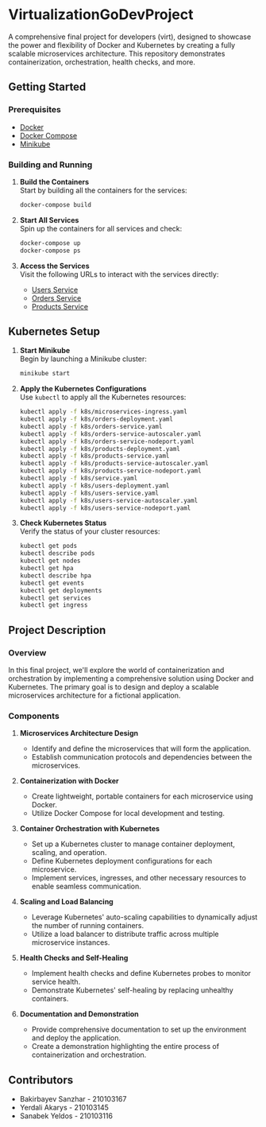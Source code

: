 # VirtualizationGoDevProject

A comprehensive final project for developers (virt), designed to showcase the power and flexibility of Docker and Kubernetes by creating a fully scalable microservices architecture. This repository demonstrates containerization, orchestration, health checks, and more.

## Getting Started

### Prerequisites
- [Docker](https://docs.docker.com/get-docker/)
- [Docker Compose](https://docs.docker.com/compose/install/)
- [Minikube](https://minikube.sigs.k8s.io/docs/start/)

### Building and Running

1. **Build the Containers**  
   Start by building all the containers for the services:
   ```bash
   docker-compose build
   ```

2. **Start All Services**  
   Spin up the containers for all services and check:
   ```bash
   docker-compose up
   docker-compose ps

   ```

3. **Access the Services**  
   Visit the following URLs to interact with the services directly:
    - [Users Service](http://localhost:8080/)
    - [Orders Service](http://localhost:8081/)
    - [Products Service](http://localhost:8082/)

## Kubernetes Setup

1. **Start Minikube**  
   Begin by launching a Minikube cluster:
   ```bash
   minikube start
   ```

2. **Apply the Kubernetes Configurations**  
   Use `kubectl` to apply all the Kubernetes resources:
   ```bash
   kubectl apply -f k8s/microservices-ingress.yaml
   kubectl apply -f k8s/orders-deployment.yaml
   kubectl apply -f k8s/orders-service.yaml
   kubectl apply -f k8s/orders-service-autoscaler.yaml
   kubectl apply -f k8s/orders-service-nodeport.yaml
   kubectl apply -f k8s/products-deployment.yaml
   kubectl apply -f k8s/products-service.yaml
   kubectl apply -f k8s/products-service-autoscaler.yaml
   kubectl apply -f k8s/products-service-nodeport.yaml
   kubectl apply -f k8s/service.yaml
   kubectl apply -f k8s/users-deployment.yaml
   kubectl apply -f k8s/users-service.yaml
   kubectl apply -f k8s/users-service-autoscaler.yaml
   kubectl apply -f k8s/users-service-nodeport.yaml
   ```

3. **Check Kubernetes Status**  
   Verify the status of your cluster resources:
   ```bash
   kubectl get pods
   kubectl describe pods
   kubectl get nodes
   kubectl get hpa
   kubectl describe hpa
   kubectl get events
   kubectl get deployments
   kubectl get services
   kubectl get ingress
   ```

## Project Description

### Overview
In this final project, we'll explore the world of containerization and orchestration by implementing a comprehensive solution using Docker and Kubernetes. The primary goal is to design and deploy a scalable microservices architecture for a fictional application.

### Components

1. **Microservices Architecture Design**
    - Identify and define the microservices that will form the application.
    - Establish communication protocols and dependencies between the microservices.

2. **Containerization with Docker**
    - Create lightweight, portable containers for each microservice using Docker.
    - Utilize Docker Compose for local development and testing.

3. **Container Orchestration with Kubernetes**
    - Set up a Kubernetes cluster to manage container deployment, scaling, and operation.
    - Define Kubernetes deployment configurations for each microservice.
    - Implement services, ingresses, and other necessary resources to enable seamless communication.

4. **Scaling and Load Balancing**
    - Leverage Kubernetes' auto-scaling capabilities to dynamically adjust the number of running containers.
    - Utilize a load balancer to distribute traffic across multiple microservice instances.

5. **Health Checks and Self-Healing**
    - Implement health checks and define Kubernetes probes to monitor service health.
    - Demonstrate Kubernetes' self-healing by replacing unhealthy containers.

6. **Documentation and Demonstration**
    - Provide comprehensive documentation to set up the environment and deploy the application.
    - Create a demonstration highlighting the entire process of containerization and orchestration.

## Contributors

- Bakirbayev Sanzhar - 210103167
- Yerdali Akarys - 210103145
- Sanabek Yeldos - 210103116
